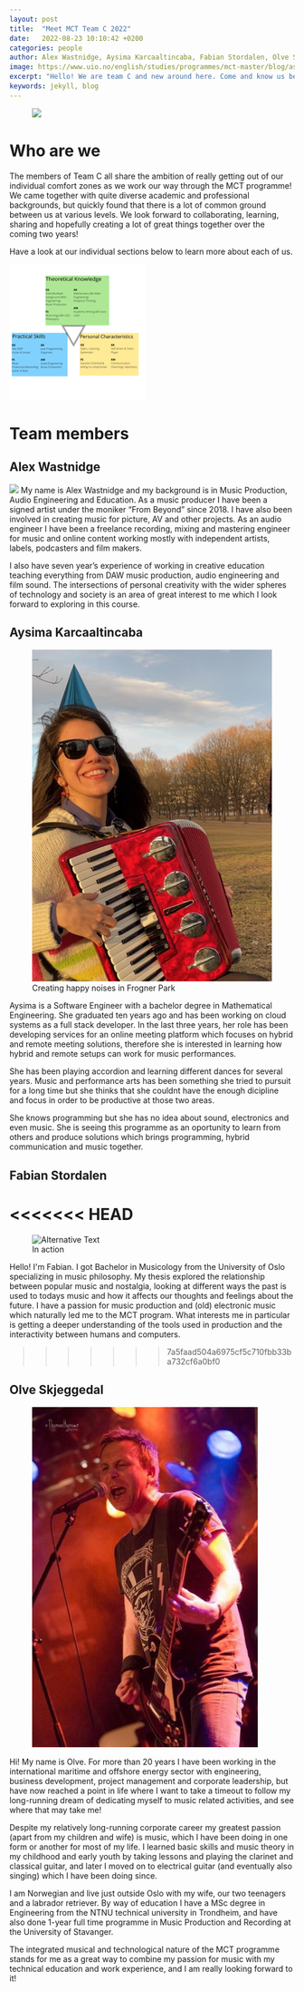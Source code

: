 ```yaml
---
layout: post
title:  "Meet MCT Team C 2022"
date:   2022-08-23 10:10:42 +0200
categories: people
author: Alex Wastnidge, Aysima Karcaaltincaba, Fabian Stordalen, Olve Skjeggedal
image: https://www.uio.no/english/studies/programmes/mct-master/blog/assets/image/2022_08_23_aysimab_teamc.jpeg
excerpt: "Hello! We are team C and new around here. Come and know us better!"
keywords: jekyll, blog
---
```


<figure style="float: none">
    <img src='https://www.uio.no/english/studies/programmes/mct-master/blog/assets/image/2022_08_23_aysimab_teamc.jpeg' width="auto"/>
</figure>

# Who are we

The members of Team C all share the ambition of really getting out of our individual comfort zones as we work our way through the MCT programme! We came together with quite diverse academic and professional backgrounds, but quickly found that there is a lot of common ground between us at various levels. We look forward to collaborating, learning, sharing and hopefully creating a lot of great things together over the coming two years!

Have a look at our individual sections below to learn more about each of us.

<img src='/assets/image/2022_08_25_aysimab_teamC.png' width="auto"/>

# Team members


## Alex Wastnidge


<img src='/assets/image/2022_08_26_alexanjw_awphoto' width="auto"/>
My name is Alex Wastnidge and my background is in Music Production, Audio Engineering and Education.  As a music producer I have been a signed artist under the moniker “From Beyond” since 2018.  I have also been involved in creating music for picture, AV and other projects.  As an audio engineer I have been a freelance recording, mixing and mastering engineer for music and online content working mostly with independent artists, labels, podcasters and film makers.

I also have seven year’s experience of working in creative education teaching everything from DAW music production, audio engineering and film sound.  The intersections of personal creativity with the wider spheres of technology and society is an area of great interest to me which I look forward to exploring in this course.

## Aysima Karcaaltincaba

<figure style="float: none">
   <img
      src="/assets/image/2022_08_26_aysimab_blog_profile.jpeg"
      style="max-height:600px; width:auto;" />
   <figcaption>Creating happy noises in Frogner Park</figcaption>
</figure>

Aysima is a Software Engineer with a bachelor degree in Mathematical Engineering. She graduated ten years ago and has been working on cloud systems as a full stack developer. In the last three years, her role has been developing services for an online meeting platform which focuses on hybrid and remote meeting solutions, therefore she is interested in learning how hybrid and remote setups can work for music performances. 
        
She has been playing accordion and learning different dances for several years. Music and performance arts has been something she tried to pursuit for a long time but she thinks that she couldnt have the enough dicipline and focus in order to be productive at those two areas. 

She knows programming but she has no idea about sound, electronics and even music. She is seeing this programme as an oportunity to learn from others and produce solutions which brings programming, hybrid communication and music together. 

## Fabian Stordalen

<<<<<<< HEAD
=======
<figure style="float: none">
   <img
      src="https://www.uio.no/english/studies/programmes/mct-master/blog/assets/image/2022_08_23_fabianst_picture.jpg"
      alt="Alternative Text"
      title="Image Title"
      width="auto" />
   <figcaption>In action</figcaption>
</figure>

Hello! I'm Fabian. I got Bachelor in Musicology from the University of Oslo specializing in music philosophy. My thesis explored the relationship between popular music and nostalgia, looking at different ways the past is used to todays music and how it affects our thoughts and feelings about the future. I have a passion for music production and (old) electronic music which naturally led me to the MCT program. What interests me in particular is getting a deeper understanding of the tools used in production and the interactivity between humans and computers.
>>>>>>> 7a5faad504a6975cf5c710fbb33ba732cf6a0bf0

## Olve Skjeggedal

<figure style="float: none">
   <img
      src="/assets/image/2022_08_26_olvees_blog_profile.jpg"
      style="max-height:600px; width:auto;" />
</figure>

Hi! My name is Olve. For more than 20 years I have been working in the international maritime and offshore energy sector with engineering, business development, project management and corporate leadership, but have now reached a point in life where I want to take a timeout to follow my long-running dream of dedicating myself to music related activities, and see where that may take me!

Despite my relatively long-running corporate career my greatest passion (apart from my children and wife) is music, which I have been doing in one form or another for most of my life. I learned basic skills and music theory in my childhood and early youth by taking lessons and playing the clarinet and classical guitar, and later I moved on to electrical guitar (and eventually also singing) which I have been doing since.

I am Norwegian and live just outside Oslo with my wife, our two teenagers and a labrador retriever. By way of education I have a MSc degree in Engineering from the NTNU technical university in Trondheim, and have also done 1-year full time programme in Music Production and Recording at the University of Stavanger.

The integrated musical and technological nature of the MCT programme stands for me as a great way to combine my passion for music with my technical education and work experience, and I am really looking forward to it!